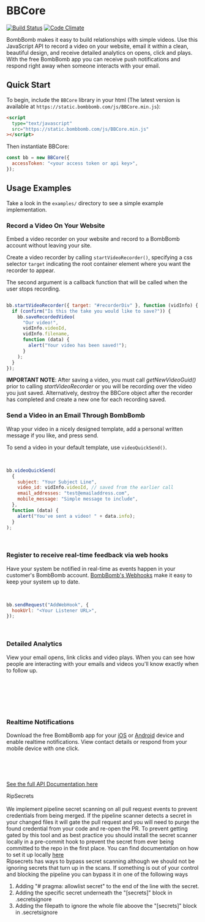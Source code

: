 # BBCore

[![Build Status](https://travis-ci.org/bombbomb/BBCore.svg?branch=master)](https://travis-ci.org/bombbomb/BBCore) [![Code Climate](https://codeclimate.com/github/bombbomb/BBCore/badges/gpa.svg)](https://codeclimate.com/github/bombbomb/BBCore)

BombBomb makes it easy to build relationships with simple videos. Use this JavaScript API to record a video on your website, email it within a clean, beautiful design, and receive detailed analytics on opens, click and plays. With the free BombBomb app you can receive push notifications and respond right away when someone interacts with your email.

## Quick Start

To begin, include the `BBCore` library in your html (The latest version is available at `https://static.bombbomb.com/js/BBCore.min.js`):

```html
<script
  type="text/javascript"
  src="https://static.bombbomb.com/js/BBCore.min.js"
></script>
```

Then instantiate BBCore:

```javascript
const bb = new BBCore({
  accessToken: "<your access token or api key>",
});
```

## Usage Examples

Take a look in the `examples/` directory to see a simple example implementation.

### Record a Video On Your Website

<img src="http://bbemail.s3.amazonaws.com/ART/githubImages/record_animation_250.gif" alt="" align="left" /> Embed a video recorder on your website and record to a BombBomb account without leaving your site.

Create a video recorder by calling `startVideoRecorder()`, specifying a css selector `target` indicating the root container element where you want the recorder to appear.

The second argument is a callback function that will be called when the user stops recording.

<div style="clear:both;"></div>

```javascript
bb.startVideoRecorder({ target: "#recorderDiv" }, function (vidInfo) {
  if (confirm("Is this the take you would like to save?")) {
    bb.saveRecordedVideo(
      "Our video!",
      vidInfo.videoId,
      vidInfo.filename,
      function (data) {
        alert("Your video has been saved!");
      }
    );
  }
});
```

**IMPORTANT NOTE**: After saving a video, you must call _getNewVideoGuid()_ prior to calling _startVideoRecorder_ or you will be recording over the video you just saved. Alternatively, destroy the BBCore object after the recorder has completed and create a new one for each recording saved.
&nbsp;

### Send a Video in an Email Through BombBomb <img src="http://bbemail.s3.amazonaws.com/ART/githubImages/send.jpg" alt="" align="right" />

Wrap your video in a nicely designed template, add a personal written message if you like, and press send.

To send a video in your default template, use `videoQuickSend()`.

&nbsp;

```javascript
bb.videoQuickSend(
  {
    subject: "Your Subject Line",
    video_id: vidInfo.videoId, // saved from the earlier call
    email_addresses: "test@emailaddress.com",
    mobile_message: "Simple message to include",
  },
  function (data) {
    alert("You've sent a video! " + data.info);
  }
);
```

&nbsp;

### Register to receive real-time feedback via web hooks

Have your system be notified in real-time as events happen in your customer's BombBomb account.
[BombBomb's Webhooks](https://support.bombbomb.com/hc/en-us/articles/115000439932-How-do-I-set-up-BombBomb-webhooks) make
it easy to keep your system up to date.

&nbsp;

```javascript
bb.sendRequest("AddWebHook", {
  hookUrl: "<Your Listener URL>",
});
```

&nbsp;

### Detailed Analytics

<img src="http://bbemail.s3.amazonaws.com/ART/githubImages/tracking_static.png" alt="" align="left" /> View your email opens, link clicks and video plays. When you can see how people are interacting with your emails and videos you'll know exactly when to follow up.

&nbsp;

&nbsp;

&nbsp;

### Realtime Notifications <img src="http://bbemail.s3.amazonaws.com/ART/githubImages/notification.jpg" alt="" align="right" />

Download the free BombBomb app for your <a href="https://itunes.apple.com/us/app/bombbomb/id449319652" target="_blank">iOS</a> or <a href="https://play.google.com/store/apps/details?id=com.bombbomb.prod.android" target="_blank">Android</a> device and enable realtime notifications. View contact details or respond from your mobile device with one click.

&nbsp;

&nbsp;

[See the full API Documentation here](docs/build/BBCore.combined.md)

RipSecrets<br><br>
We implement pipeline secret scanning on all pull request events to prevent credentials from being merged. If the pipeline scanner detects a secret in your changed files it will gate the pull request and you will need to purge the found credential from your code and re-open the PR. To prevent getting gated by this tool and as best practice you should install the secret scanner locally in a pre-commit hook to prevent the secret from ever being committed to the repo in the first place. You can find documentation on how to set it up locally [here](https://bombbomb.atlassian.net/wiki/spaces/CORE/pages/2039775312/Pipeline+Secret+Scanner+Local+Setup)<br>
Ripsecrets has ways to bypass secret scanning although we should not be ignoring secrets that turn up in the scans. If something is out of your control and blocking the pipeline you can bypass it in one of the following ways<br>
1. Adding "# pragma: allowlist secret" to the end of the line with the secret.<br>
2. Adding the specific secret underneath the "[secrets]" block in .secretsignore<br>
3. Adding the filepath to ignore the whole file aboove the "[secrets]" block in .secretsignore